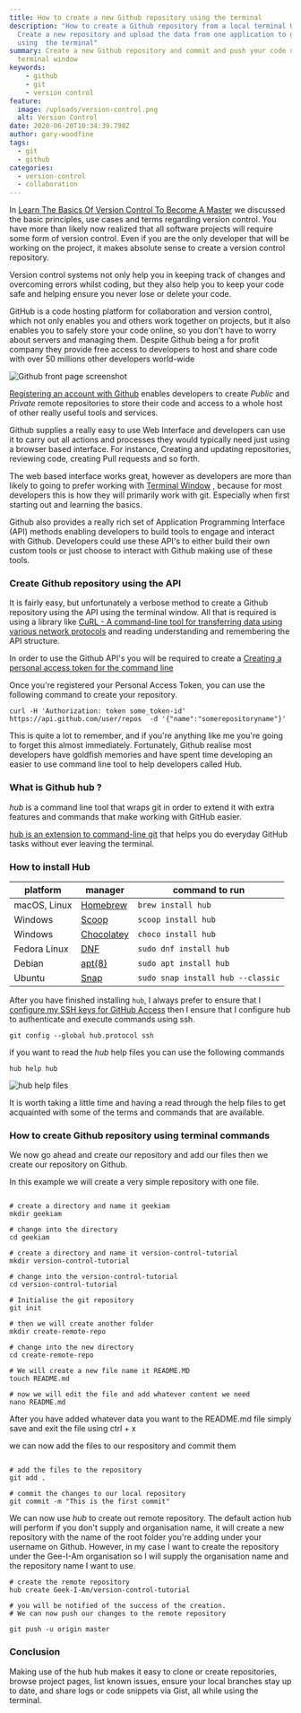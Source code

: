 ```yaml
---
title: How to create a new Github repository using the terminal
description: "How to create a Github repository from a local terminal Update :
  Create a new repository and upload the data from one application to github all
  using  the terminal"
summary: Create a new Github repository and commit and push your code using the
  terminal window
keywords: 
    - github
    - git
    - version control
feature:
  image: /uploads/version-control.png
  alt: Version Control
date: 2020-06-20T10:34:39.798Z
author: gary-woodfine
tags:
  - git
  - github
categories:
  - version-control
  - collaboration
---
```

In [Learn The Basics Of Version Control To Become A Master](https://geekiam.io/learn-the-basics-of-version-control-to-become-a-master/) we discussed the basic principles, use cases and terms regarding version control. You have more than likely now realized that all software projects will require some form of version control.  Even if you are the only developer that will be working on the project, it makes absolute sense to create a version control repository.

Version control systems not only help you in keeping track of changes and overcoming errors whilst coding, but they also help you to keep your code safe and helping ensure you never lose or delete your code.  

GitHub is a code hosting platform for collaboration and version control, which not only enables you and others work together on projects, but it also enables you to safely store your code online, so you don't have to worry about servers and managing them. Despite Github being a for profit company they provide free access to developers to host and share code with over 50 millions other developers world-wide

![Github front page screenshot](/uploads/github-screenshot.png "Github front page screenshot")

[Registering an account with Github](https://github.com/) enables developers to create *Public* and *Private* remote repositories to store their code and access to a whole host of other really useful tools and services.

Github supplies a really easy to use Web Interface and developers can use it to carry out all actions and processes they would typically need just using a browser based interface.  For instance, Creating and updating repositories, reviewing code, creating Pull requests and so forth.  

The web based interface works great, however as developers are more than likely to going to prefer working with [Terminal Window](https://geekiam.io/what-is-a-terminal-window/) , because for most developers this is how they will primarily work with git. Especially when first starting out and learning the basics.

Github also provides a really rich set of Application Programming Interface (API) methods enabling developers to build tools to engage and interact with Github. Developers could use these API's to either build their own custom tools or just choose to interact with Github making use of these tools.

### Create Github repository using the API

It is fairly easy, but unfortunately a verbose method to create a Github repository using the API using the terminal window. All that is required is using a library like [CuRL - A command-line tool for transferring data using various network protocols](https://curl.haxx.se/) and reading understanding and remembering the API structure.

In order to use the Github API's you will be required to create a [Creating a personal access token for the command line](https://help.github.com/en/github/authenticating-to-github/creating-a-personal-access-token-for-the-command-line) 

Once you're registered your Personal Access Token, you can use the following command to create your repository.

```shell
curl -H 'Authorization: token some_token-id' https://api.github.com/user/repos  -d '{"name":"somerepositoryname"}'
```

This is quite a lot to remember, and if you're anything like me you're going to forget this almost immediately.  Fortunately, Github realise most developers have goldfish memories and have spent time developing an easier to use command line tool to help developers called Hub.

### What is Github hub ?

*hub* is a command line tool that wraps git in order to extend it with extra features and commands that make working with GitHub easier.

[hub is an extension to command-line git](https://hub.github.com/#developer) that helps you do everyday GitHub tasks without ever leaving the terminal.  



### How to install Hub

| platform     | manager                                                        | command to run                    |
| ------------ | -------------------------------------------------------------- | --------------------------------- |
| macOS, Linux | [Homebrew](https://docs.brew.sh/Installation)                  | `brew install hub`                |
| Windows      | [Scoop](http://scoop.sh/)                                      | `scoop install hub`               |
| Windows      | [Chocolatey](https://chocolatey.org/)                          | `choco install hub`               |
| Fedora Linux | [DNF](https://fedoraproject.org/wiki/DNF)                      | `sudo dnf install hub`            |
| Debian       | [apt(8)](https://manpages.debian.org/buster/apt/apt.8.en.html) | `sudo apt install hub`            |
| Ubuntu       | [Snap](https://snapcraft.io)                                   | `sudo snap install hub --classic` |

After you have finished installing `hub`, I always prefer to ensure that I [configure my SSH keys for GitHub Access](https://garywoodfine.com/setting-up-ssh-keys-for-github-access/) then I ensure that I configure hub to authenticate and execute commands using ssh.

```shell
git config --global hub.protocol ssh
```

if you want to read the *hub* help files you can use the following commands

```shell
hub help hub
```

![hub help files](/uploads/hub-help-hub.png "hub help files")

It is worth taking a little time and having a read through the help files to get acquainted with some of the terms and commands that are available.

### How to create Github repository using terminal commands

We now go ahead and create our repository and add our files then we create our repository on Github.

In this example we will create a very simple repository with one file.  

```shell

# create a directory and name it geekiam
mkdir geekiam

# change into the directory
cd geekiam

# create a directory and name it version-control-tutorial
mkdir version-control-tutorial

# change into the version-control-tutorial
cd version-control-tutorial

# Initialise the git repository
git init

# then we will create another folder
mkdir create-remote-repo

# change into the new directory
cd create-remote-repo

# We will create a new file name it README.MD
touch README.md

# now we will edit the file and add whatever content we need
nano README.md

```
After you have added whatever data you want to the README.md file simply save and exit the file using ctrl + x

we can now add the files to our respository and commit them

```shell

# add the files to the repository
git add .

# commit the changes to our local repository
git commit -m "This is the first commit"

```

We can now use *hub* to create out remote repository.  The default action hub will perform if you don't supply and organisation name, it will create a new repository with the name of the root folder you're adding under your username on Github.  However, in my case I want to create the repository  under the Gee-I-Am organisation so I will supply the organisation name and the repository name I want to use.

```shell
# create the remote repository
hub create Geek-I-Am/version-control-tutorial

# you will be notified of the success of the creation.
# We can now push our changes to the remote repository

git push -u origin master

```

### Conclusion

Making use of the hub hub makes it easy to clone or create repositories, browse project pages, list known issues, ensure your local branches stay up to date, and share logs or code snippets via Gist, all while using the terminal.

